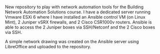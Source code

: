 New repository to play with network automation tools for the Building Network Automation Solutions course.
I have a dedicated server running Vmware ESXi 6 where I have installed an Ansible control VM (on Linux Mint), 2 Juniper vSRX firewalls, and 2 Cisco CSR1000v routers.  Ansible is able to access the 2 Juniper boxes via SSH/Netconf and the 2 Cisco boxes via SSH.  

A simple network drawing was created on the Ansible server using LibreOffice and uploaded to the repository.
